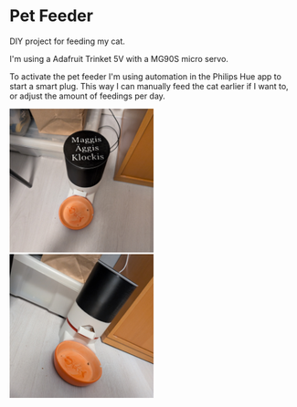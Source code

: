 # Pet Feeder
DIY project for feeding my cat.

I'm using a Adafruit Trinket 5V with a MG90S micro servo.

To activate the pet feeder I'm using automation in the Philips Hue app to start a smart plug.
This way I can manually feed the cat earlier if I want to, or adjust the amount of feedings per day.

<img src="images/image1.jpg" width=50% height=50%>
<img src="images/image2.jpg" width=50% height=50%>
